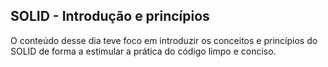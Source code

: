 ## SOLID - Introdução e princípios

O conteúdo desse dia teve foco em introduzir os conceitos e princípios do SOLID de forma a estimular a prática do código limpo e conciso.
